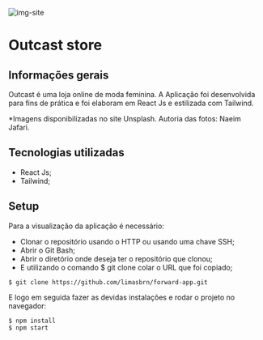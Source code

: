 ![img-site](https://user-images.githubusercontent.com/86850419/167753583-4fdf7db8-750b-4b4c-8514-8db5334f7c5b.jpg)

# Outcast store

## Informações gerais

Outcast é uma loja online de moda feminina. A Aplicação foi desenvolvida para fins de prática e foi elaboram em React Js e estilizada com Tailwind.

*Imagens disponibilizadas no site Unsplash. Autoria das fotos: Naeim Jafari.

## Tecnologias utilizadas

* React Js;
* Tailwind;

## Setup

Para a visualização da aplicação é necessário:

* Clonar o repositório usando o HTTP ou usando uma chave SSH;
* Abrir o Git Bash;
* Abrir o diretório onde deseja ter o repositório que clonou;
* E utilizando o comando $ git clone colar o URL que foi copiado;

```
$ git clone https://github.com/limasbrn/forward-app.git
```
E logo em seguida fazer as devidas instalações e rodar o projeto no navegador:
```
$ npm install
$ npm start
```
